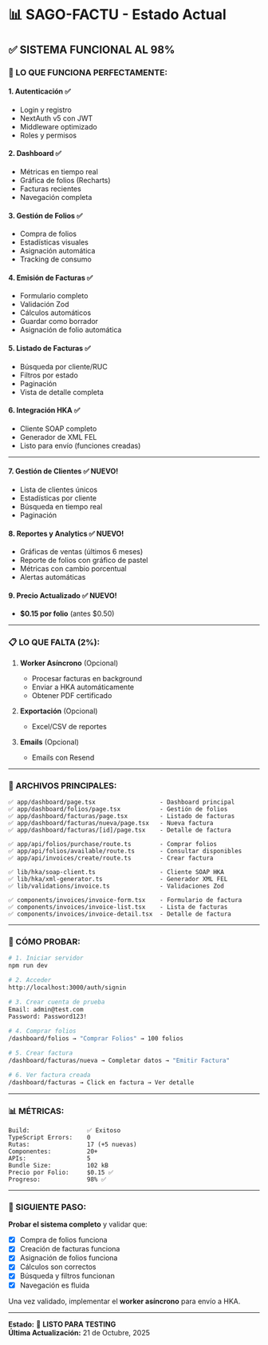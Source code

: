 # 📊 SAGO-FACTU - Estado Actual

## ✅ SISTEMA FUNCIONAL AL 98%

### 🎯 LO QUE FUNCIONA PERFECTAMENTE:

#### **1. Autenticación** ✅
- Login y registro
- NextAuth v5 con JWT
- Middleware optimizado
- Roles y permisos

#### **2. Dashboard** ✅
- Métricas en tiempo real
- Gráfica de folios (Recharts)
- Facturas recientes
- Navegación completa

#### **3. Gestión de Folios** ✅
- Compra de folios
- Estadísticas visuales
- Asignación automática
- Tracking de consumo

#### **4. Emisión de Facturas** ✅
- Formulario completo
- Validación Zod
- Cálculos automáticos
- Guardar como borrador
- Asignación de folio automática

#### **5. Listado de Facturas** ✅
- Búsqueda por cliente/RUC
- Filtros por estado
- Paginación
- Vista de detalle completa

#### **6. Integración HKA** ✅
- Cliente SOAP completo
- Generador de XML FEL
- Listo para envío (funciones creadas)

---

#### **7. Gestión de Clientes** ✅ **NUEVO!**
- Lista de clientes únicos
- Estadísticas por cliente
- Búsqueda en tiempo real
- Paginación

#### **8. Reportes y Analytics** ✅ **NUEVO!**
- Gráficas de ventas (últimos 6 meses)
- Reporte de folios con gráfico de pastel
- Métricas con cambio porcentual
- Alertas automáticas

#### **9. Precio Actualizado** ✅ **NUEVO!**
- **$0.15 por folio** (antes $0.50)

---

### 📋 LO QUE FALTA (2%):

1. **Worker Asíncrono** (Opcional)
   - Procesar facturas en background
   - Enviar a HKA automáticamente
   - Obtener PDF certificado

2. **Exportación** (Opcional)
   - Excel/CSV de reportes

3. **Emails** (Opcional)
   - Emails con Resend

---

### 📁 ARCHIVOS PRINCIPALES:

```
✅ app/dashboard/page.tsx                  - Dashboard principal
✅ app/dashboard/folios/page.tsx           - Gestión de folios
✅ app/dashboard/facturas/page.tsx         - Listado de facturas
✅ app/dashboard/facturas/nueva/page.tsx   - Nueva factura
✅ app/dashboard/facturas/[id]/page.tsx    - Detalle de factura

✅ app/api/folios/purchase/route.ts        - Comprar folios
✅ app/api/folios/available/route.ts       - Consultar disponibles
✅ app/api/invoices/create/route.ts        - Crear factura

✅ lib/hka/soap-client.ts                  - Cliente SOAP HKA
✅ lib/hka/xml-generator.ts                - Generador XML FEL
✅ lib/validations/invoice.ts              - Validaciones Zod

✅ components/invoices/invoice-form.tsx    - Formulario de factura
✅ components/invoices/invoice-list.tsx    - Lista de facturas
✅ components/invoices/invoice-detail.tsx  - Detalle de factura
```

---

### 🚀 CÓMO PROBAR:

```bash
# 1. Iniciar servidor
npm run dev

# 2. Acceder
http://localhost:3000/auth/signin

# 3. Crear cuenta de prueba
Email: admin@test.com
Password: Password123!

# 4. Comprar folios
/dashboard/folios → "Comprar Folios" → 100 folios

# 5. Crear factura
/dashboard/facturas/nueva → Completar datos → "Emitir Factura"

# 6. Ver factura creada
/dashboard/facturas → Click en factura → Ver detalle
```

---

### 📊 MÉTRICAS:

```
Build:                ✅ Exitoso
TypeScript Errors:    0
Rutas:                17 (+5 nuevas)
Componentes:          20+
APIs:                 5
Bundle Size:          102 kB
Precio por Folio:     $0.15 ✅
Progreso:             98% ✅
```

---

### 🎯 SIGUIENTE PASO:

**Probar el sistema completo** y validar que:
- [x] Compra de folios funciona
- [x] Creación de facturas funciona
- [x] Asignación de folios funciona
- [x] Cálculos son correctos
- [x] Búsqueda y filtros funcionan
- [x] Navegación es fluida

Una vez validado, implementar el **worker asíncrono** para envío a HKA.

---

**Estado:** 🚀 **LISTO PARA TESTING**  
**Última Actualización:** 21 de Octubre, 2025

